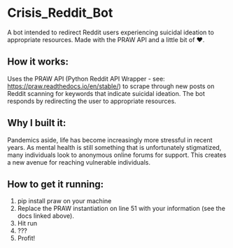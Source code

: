 # Crisis_Reddit_Bot
A bot intended to redirect Reddit users experiencing suicidal ideation to appropriate resources. Made with the PRAW API and a little bit of ❤.

## How it works:
Uses the PRAW API (Python Reddit API Wrapper - see: https://praw.readthedocs.io/en/stable/) to scrape through new posts on Reddit scanning for keywords that indicate suicidal ideation. The bot responds by redirecting the user to appropriate resources.

## Why I built it:
Pandemics aside, life has become increasingly more stressful in recent years. As mental health is still something that is unfortunately stigmatized, many individuals look to anonymous online forums for support. This creates a new avenue for reaching vulnerable individuals. 

## How to get it running: 
1. pip install praw on your machine
2. Replace the PRAW instantiation on line 51 with your information (see the docs linked above).
3. Hit run
4. ???
5. Profit! 
